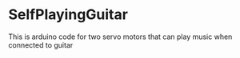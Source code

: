 # SelfPlayingGuitar
This is arduino code for two servo motors that can play music when connected to guitar
